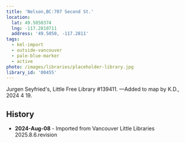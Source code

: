 ```yaml
---
title: 'Nelson,BC:707 Second St.'
location:
  lat: 49.5050374
  lng: -117.2810711
  address: '49.5050, -117.2811'
tags:
  - kml-import
  - outside-vancouver
  - pale-blue-marker
  - active
photo: /images/libraries/placeholder-library.jpg
library_id: '00455'
---
```

Jurgen Seyfried's, Little Free Library #139411.
—Added to map by K.D., 2024 4 19. 

## History
- **2024-Aug-08** - Imported from Vancouver Little Libraries 2025.8.6.revision
